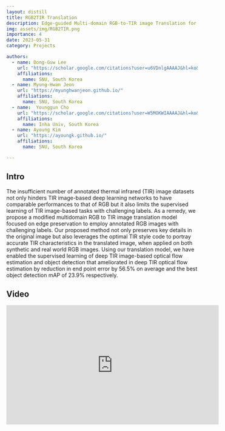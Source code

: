 ```yaml
---
layout: distill
title: RGB2TIR Translation
description: Edge-guided Multi-domain RGB-to-TIR image Translation for Training Vision Tasks with Challenging Labels
img: assets/img/RGB2TIR.png
importance: 4
date: 2023-05-31
category: Projects

authors:
  - name: Dong-Guw Lee
    url: "https://scholar.google.com/citations?user=u6VDnlgAAAAJ&hl=ko&oi=ao"
    affiliations: 
      name: SNU, South Korea
  - name: Myung-Hwan Jeon
    url: "https://myunghwanjeon.github.io/"
    affiliations: 
      name: SNU, South Korea
  - name:  Younggun Cho
    url: "https://scholar.google.com/citations?user=W5MOKWIAAAAJ&hl=ko&oi=ao"
    affiliations: 
      name: Inha Univ, South Korea
  - name: Ayoung Kim
    url: "https://ayoungk.github.io/"
    affiliations: 
      name: SNU, South Korea

---
```


<div class="row">
  <div class="col">
    <a target="_blank" href="https://github.com/RPM-Robotics-Lab/sRGB-TIR" class="button button--sacnite button--round-l">
      <i class="fab fa-github fa-3x" title="Github link"></i>
    </a>
  </div>
  <div class="col-10">
    <a target="_blank" href="https://arxiv.org/abs/2301.12689" class="button button--sacnite button--round-l">
      <i class="fas fa-file-pdf fa-3x" title="pdf link"></i>
    </a>
  </div>
</div>

## Intro

The insufficient number of annotated thermal infrared (TIR) image datasets not only hinders TIR image-based deep learning networks to have comparable performances to that of RGB but it also limits the supervised learning of TIR image-based tasks with challenging labels. As a remedy, we propose a modified multidomain RGB to TIR image translation model focused on edge preservation to employ annotated RGB images with challenging labels. Our proposed method not only preserves key details in the original image but also leverages the optimal TIR style code to portray accurate TIR characteristics in the translated image, when applied on both synthetic and real world RGB images. Using our translation model, we have enabled the supervised learning of deep TIR image-based optical flow estimation and object detection that ameliorated in deep TIR optical flow estimation by reduction in end point error by 56.5% on average and the best object detection mAP of 23.9% respectively.

## Video 

<div align="center">
  <iframe width="560" height="315" src="https://www.youtube.com/embed/zq8Qh9ygm6w?si=SEfVB3FJZ1EVLgbU" title="YouTube video player" frameborder="0" allow="accelerometer; autoplay; clipboard-write; encrypted-media; gyroscope; picture-in-picture; web-share" allowfullscreen></iframe>
</div>
